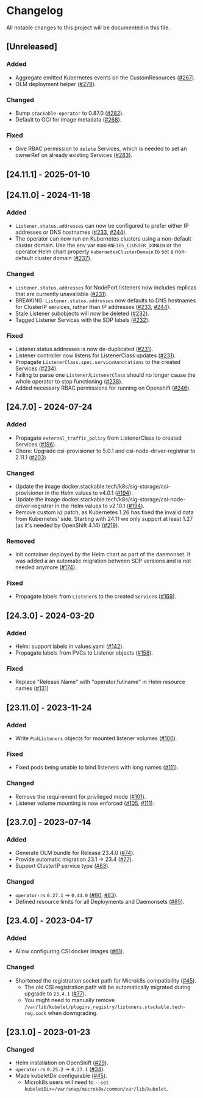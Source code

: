 # Changelog

All notable changes to this project will be documented in this file.

## [Unreleased]

### Added

- Aggregate emitted Kubernetes events on the CustomResources ([#267]).
- OLM deployment helper ([#279]).

### Changed

- Bump `stackable-operator` to 0.87.0 ([#282]).
- Default to OCI for image metadata ([#268]).

### Fixed

- Give RBAC permission to `delete` Services, which is needed to set an ownerRef on already existing Services ([#283]).

[#267]: https://github.com/stackabletech/listener-operator/pull/267
[#268]: https://github.com/stackabletech/listener-operator/pull/268
[#279]: https://github.com/stackabletech/listener-operator/pull/279
[#282]: https://github.com/stackabletech/listener-operator/pull/282
[#283]: https://github.com/stackabletech/listener-operator/pull/283

## [24.11.1] - 2025-01-10

## [24.11.0] - 2024-11-18

### Added

- `Listener.status.addresses` can now be configured to prefer either IP addresses or DNS hostnames ([#233], [#244]).
- The operator can now run on Kubernetes clusters using a non-default cluster domain.
  Use the env var `KUBERNETES_CLUSTER_DOMAIN` or the operator Helm chart property `kubernetesClusterDomain` to set a non-default cluster domain ([#237]).

### Changed

- `Listener.status.addresses` for NodePort listeners now includes replicas that are currently unavailable ([#231]).
- BREAKING: `Listener.status.addresses` now defaults to DNS hostnames for ClusterIP services, rather than IP addresses ([#233], [#244]).
- Stale Listener subobjects will now be deleted ([#232]).
- Tagged Listener Services with the SDP labels ([#232]).

### Fixed

- Listener.status.addresses is now de-duplicated ([#231]).
- Listener controller now listens for ListenerClass updates ([#231]).
- Propagate `ListenerClass.spec.serviceAnnotations` to the created Services ([#234]).
- Failing to parse one `Listener`/`ListenerClass` should no longer cause the whole operator to stop functioning ([#238]).
- Added necessary RBAC permissions for running on Openshift ([#246]).

[#231]: https://github.com/stackabletech/listener-operator/pull/231
[#232]: https://github.com/stackabletech/listener-operator/pull/232
[#233]: https://github.com/stackabletech/listener-operator/pull/233
[#234]: https://github.com/stackabletech/listener-operator/pull/234
[#237]: https://github.com/stackabletech/listener-operator/pull/237
[#238]: https://github.com/stackabletech/listener-operator/pull/238
[#244]: https://github.com/stackabletech/listener-operator/pull/244
[#246]: https://github.com/stackabletech/listener-operator/pull/246

## [24.7.0] - 2024-07-24

### Added

- Propagate `external_traffic_policy` from ListenerClass to created Services ([#196]).
- Chore: Upgrade csi-provisioner to 5.0.1 and csi-node-driver-registrar to 2.11.1 ([#203])

### Changed

- Update the image docker.stackable.tech/k8s/sig-storage/csi-provisioner
  in the Helm values to v4.0.1 ([#194]).
- Update the image docker.stackable.tech/k8s/sig-storage/csi-node-driver-registrar
  in the Helm values to v2.10.1 ([#194]).
- Remove custom `h2` patch, as Kubernetes 1.26 has fixed the invalid data from Kubernetes' side. Starting with 24.11 we only support at least 1.27 (as it's needed by OpenShift 4.14) ([#219]).

### Removed

- Init container deployed by the Helm chart as part of the daemonset. It was added a an automatic migration between SDP versions and is not needed anymore  ([#174]).

### Fixed

- Propagate labels from `Listener`s to the created `Service`s ([#169]).

[#169]: https://github.com/stackabletech/listener-operator/pull/169
[#174]: https://github.com/stackabletech/listener-operator/pull/174
[#194]: https://github.com/stackabletech/listener-operator/pull/194
[#196]: https://github.com/stackabletech/listener-operator/pull/196
[#203]: https://github.com/stackabletech/listener-operator/pull/203
[#219]: https://github.com/stackabletech/listener-operator/pull/219

## [24.3.0] - 2024-03-20

### Added

- Helm: support labels in values.yaml ([#142]).
- Propagate labels from PVCs to Listener objects ([#158]).

### Fixed

- Replace "Release.Name" with "operator.fullname" in Helm resource names ([#131])

[#131]: https://github.com/stackabletech/listener-operator/pull/131
[#142]: https://github.com/stackabletech/listener-operator/pull/142
[#158]: https://github.com/stackabletech/listener-operator/pull/158

## [23.11.0] - 2023-11-24

### Added

- Write `PodListeners` objects for mounted listener volumes ([#100]).

### Fixed

- Fixed pods being unable to bind listeners with long names ([#111]).

### Changed

- Remove the requirement for privileged mode ([#101]).
- Listener volume mounting is now enforced ([#105], [#111]).

[#100]: https://github.com/stackabletech/listener-operator/pull/100
[#101]: https://github.com/stackabletech/listener-operator/pull/101
[#105]: https://github.com/stackabletech/listener-operator/pull/105
[#111]: https://github.com/stackabletech/listener-operator/pull/111

## [23.7.0] - 2023-07-14

### Added

- Generate OLM bundle for Release 23.4.0 ([#74]).
- Provide automatic migration 23.1 -> 23.4 ([#77]).
- Support ClusterIP service type ([#83]).

[#83]: https://github.com/stackabletech/listener-operator/pull/83

### Changed

- `operator-rs` `0.27.1` -> `0.44.0` ([#80], [#83]).
- Defined resource limits for all Deployments and Daemonsets ([#85]).

[#74]: https://github.com/stackabletech/listener-operator/pull/74
[#80]: https://github.com/stackabletech/listener-operator/pull/80
[#85]: https://github.com/stackabletech/listener-operator/pull/85

## [23.4.0] - 2023-04-17

### Added

- Allow configuring CSI docker images ([#61]).

### Changed

- Shortened the registration socket path for Microk8s compatibility ([#45]).
  - The old CSI registration path will be automatically migrated during upgrade to `23.4.1` ([#77]).
  - You might need to manually remove `/var/lib/kubelet/plugins_registry/listeners.stackable.tech-reg.sock` when downgrading.

[#61]: https://github.com/stackabletech/listener-operator/pull/61
[#77]: https://github.com/stackabletech/listener-operator/pull/77

## [23.1.0] - 2023-01-23

### Changed

- Helm installation on OpenShift ([#29]).
- `operator-rs` `0.25.2` -> `0.27.1` ([#34]).
- Made kubeletDir configurable ([#45]).
  - Microk8s users will need to `--set kubeletDir=/var/snap/microk8s/common/var/lib/kubelet`.

[#29]: https://github.com/stackabletech/listener-operator/pull/29
[#34]: https://github.com/stackabletech/listener-operator/pull/34
[#45]: https://github.com/stackabletech/listener-operator/pull/45
